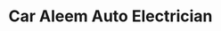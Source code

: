 ---
title: "Car Aleem Auto Electrician"
url: /karachi/car-aleem-auto-electrician/
shop: car repair
---